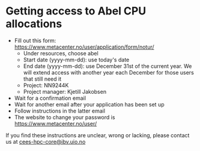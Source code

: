 # Getting access to Abel CPU allocations

* Fill out this form: https://www.metacenter.no/user/application/form/notur/
  * Under resources, choose abel
  * Start date (yyyy-mm-dd): use today's date
  * End date (yyyy-mm-dd): use December 31st of the current year. We will extend access with another year each December for those users that still need it
  * Project: NN9244K
  * Project manager: Kjetill Jakobsen
* Wait for a confirmation email
* Wait for another email after your application has been set up
* Follow instructions in the latter email
* The website to change your password is https://www.metacenter.no/user/

If you find these instructions are unclear, wrong or lacking, please contact us at cees-hpc-core@ibv.uio.no
